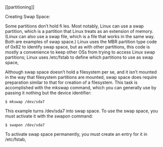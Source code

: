 [[partitioning]]

Creating Swap Space: 

Some partitions don’t hold fi les. Most notably, Linux can use a swap partition, which is a partition that Linux treats as an extension of memory. (Linux can also use a swap file, which is a file that works in the same way. Both are examples of swap space.) Linux uses the MBR partition type code of 0x82 to identify swap space, but as with other partitions,
this code is mostly a convenience to keep other OSs from trying to access Linux swap partitions; Linux uses /etc/fstab to define which partitions to use as swap space,

Although swap space doesn’t hold a filesystem per se, and it isn’t mounted in the way that filesystem partitions are mounted, swap space does require preparation similar to that for creation of a filesystem. This task is accomplished with the mkswap command, which you can generally use by passing it nothing but the device identifier:

```
$ mkswap /dev/sda7
```

This example turns /dev/sda7 into swap space. To use the swap space, you must activate it with the swapon command:

```
$ swapon /dev/sda7
```

To activate swap space permanently, you must create an entry for it in /etc/fstab,

